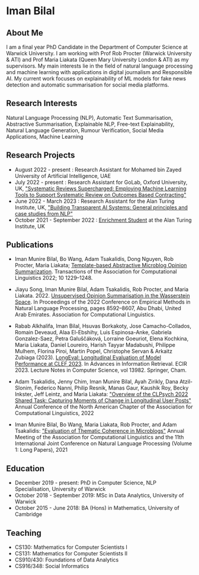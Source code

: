 # Iman Bilal

## About Me
I am a final year PhD Candidate in the Department of Computer Science at Warwick University. I am working with Prof Rob Procter (Warwick University & ATI) and Prof Maria Liakata (Queen Mary University London & ATI) as my supervisors. My main interests lie in the field of natural language processing and machine learning with applications in digital journalism and Responsible AI. My current work focuses on explainability of ML models for fake news detection and automatic summarisation for social media platforms.


## Research Interests
Natural Language Processing (NLP), Automatic Text Summarisation, Abstractive Summarisation, Explainable NLP, Free-text Explainability, Natural Language Generation, Rumour Verification, Social Media Applications, Machine Learning


## Research Projects
* August 2022 - present : Research Assistant for Mohamed bin Zayed University of Artificial Intelligence, UAE
* July 2022 - present :  Research Assistant for GoLab, Oxford University, UK, ["Systematic Reviews Supercharged: Employing Machine Learning Tools to Support Systematic Review on Outcomes Based Contracting"](https://golab.bsg.ox.ac.uk/knowledge-bank/indigo/syrocco-ml-tool/about-the-team-behind-the-syrocco-machine-learning-tool/)
* June 2022 - March 2023 : Research Assistant for the Alan Turing Institute, UK, ["Building Transparent AI Systems: General principles and case studies from NLP"](https://www.turing.ac.uk/building-transparent-ai-systems-general-principles-and-case-studies-nlp)
* October 2021 - September 2022 : [Enrichment Student](https://www.turing.ac.uk/people/enrichment-students/iman-bilal) at the Alan Turing Institute, UK


## Publications
* Iman Munire Bilal, Bo Wang, Adam Tsakalidis, Dong Nguyen, Rob Procter, Maria Liakata; [Template-based Abstractive Microblog Opinion Summarization](https://aclanthology.org/2022.tacl-1.71.pdf). Transactions of the Association for Computational Linguistics 2022; 10 1229–1248.

* Jiayu Song, Iman Munire Bilal, Adam Tsakalidis, Rob Procter, and Maria Liakata. 2022. [Unsupervised Opinion Summarisation in the Wasserstein Space](https://aclanthology.org/2022.emnlp-main.589.pdf). In Proceedings of the 2022 Conference on Empirical Methods in Natural Language Processing, pages 8592–8607, Abu Dhabi, United Arab Emirates. Association for Computational Linguistics.

* Rabab Alkhalifa, Iman Bilal, Hsuvas Borkakoty, Jose Camacho-Collados, Romain Deveaud, Alaa El-Ebshihy, Luis Espinosa-Anke, Gabriela Gonzalez-Saez, Petra Galuščáková, Lorraine Goeuriot, Elena Kochkina, Maria Liakata, Daniel Loureiro, Harish Tayyar Madabushi, Philippe Mulhem, Florina Piroi, Martin Popel, Christophe Servan & Arkaitz Zubiaga (2023). [LongEval: Longitudinal Evaluation of Model Performance at CLEF 2023](https://link.springer.com/chapter/10.1007/978-3-031-28241-6_58). In Advances in Information Retrieval. ECIR 2023. Lecture Notes in Computer Science, vol 13982. Springer, Cham.

* Adam Tsakalidis, Jenny Chim, Iman Munire Bilal, Ayah Zirikly, Dana Atzil-Slonim, Federico Nanni, Philip Resnik, Manas Gaur, Kaushik Roy, Becky Inkster, Jeff Leintz, and Maria Liakata: ["Overview of the CLPsych 2022 Shared Task: Capturing Moments of Change in Longitudinal User Posts"](https://aclanthology.org/2022.clpsych-1.16.pdf) Annual Conference of the North American Chapter of the Association for Computational Linguistics, 2022

* Iman Munire Bilal, Bo Wang, Maria Liakata, Rob Procter, and Adam Tsakalidis: ["Evaluation of Thematic Coherence in Microblogs"](https://aclanthology.org/2021.acl-long.530.pdf) Annual Meeting of the Association for Computational Linguistics and the 11th International Joint Conference on Natural Language Processing (Volume 1: Long Papers), 2021


## Education

* December 2019 - present: PhD in Computer Science, NLP Specialisation, University of Warwick
* October 2018 - September 2019: MSc in Data Analytics, University of Warwick
* October 2015 - June 2018: BA (Hons) in Mathematics, University of Cambridge


## Teaching 

* CS130: Mathematics for Computer Scientists I
* CS131: Mathematics for Computer Scientists II
* CS910/430: Foundations of Data Analytics
* CS916/348: Social Informatics

